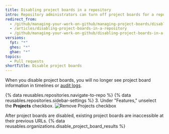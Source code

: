 ```yaml
---
title: Disabling project boards in a repository
intro: Repository administrators can turn off project boards for a repository if you or your team manages work differently.
redirect_from:
  - /github/managing-your-work-on-github/managing-project-boards/disabling-project-boards-in-a-repository
  - /articles/disabling-project-boards-in-a-repository
  - /github/managing-your-work-on-github/disabling-project-boards-in-a-repository
versions:
  fpt: "*"
  ghes: "*"
  ghae: "*"
topics:
  - Pull requests
shortTitle: Disable project boards
---
```


When you disable project boards, you will no longer see project board information in timelines or [audit logs](/articles/reviewing-your-security-log/).

{% data reusables.repositories.navigate-to-repo %}
{% data reusables.repositories.sidebar-settings %} 3. Under "Features," unselect the **Projects** checkbox.
![Remove Projects checkbox](/assets/images/help/projects/disable-projects-checkbox.png)

After project boards are disabled, existing project boards are inaccessible at their previous URLs. {% data reusables.organizations.disable_project_board_results %}
